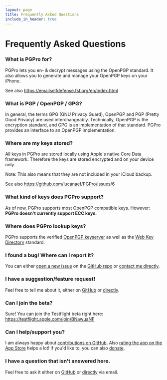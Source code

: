 ```yaml
---
layout: page
title: Frequently Asked Questions
include_in_header: true
---
```



# Frequently Asked Questions

### What is PGPro for?

PGPro lets you en- & decrypt messages using the OpenPGP standard. It also allows you to generate and manage your OpenPGP keys on your iPhone.

See also <https://emailselfdefense.fsf.org/en/index.html>

### What is PGP / OpenPGP / GPG?

In general, the terms GPG (GNU Privacy Guard), OpenPGP and PGP (Pretty Good Privacy) are used interchangeably. 
Technically, OpenPGP is the encryption standard, and GPG is an implementation of that standard.
PGPro provides an interface to an OpenPGP implementation.

### Where are my keys stored?

All keys in PGPro are stored locally using Apple\'s native Core Data framework. 
Therefore the keys are stored encrypted and on your device only.

Note: This also means that they are not included in your iCloud backup.

See also <https://github.com/lucanaef/PGPro/issues/6>

### What kind of keys does PGPro support?

As of now, PGPro supports most OpenPGP compatible keys.
However: **PGPro doesn't currently support ECC keys.**

### Where does PGPro lookup keys?

PGPro supports the verified [OpenPGP keyserver](https://keys.openpgp.org/) as well as the [Web Key
Directory](https://wiki.gnupg.org/WKD) standard.

### I found a bug! Where can I report it?

You can either [open a new issue](https://github.com/lucanaef/PGPro/issues/new/choose) on the [GitHub repo](https://github.com/lucanaef/PGPro) or [contact me directly](mailto:dev@pgpro.app).

### I have a suggestion/feature request!

Feel free to tell me about it, either on [GitHub](https://github.com/lucanaef/PGPro/issues/new/choose) or [directly](mailto:dev@pgpro.app).

### Can I join the beta?

Sure! You can join the Testflight beta right here: <https://testflight.apple.com/join/BNawuaNF>

### Can I help/support you?

I am always happy about [contributions on GitHub](https://github.com/lucanaef/PGPro/issues/new/choose). Also [rating the app on the App Store](https://apps.apple.com/us/app/pgpro/id1481696997?action=write-review) helps a lot! If you'd like to, you can also [donate](https://pgpro.app/donate/).

### I have a question that isn't answered here.

Feel free to ask it either on [GitHub](https://github.com/lucanaef/PGPro/issues/new/choose) or [directly](mailto:dev@pgpro.app) via email.

